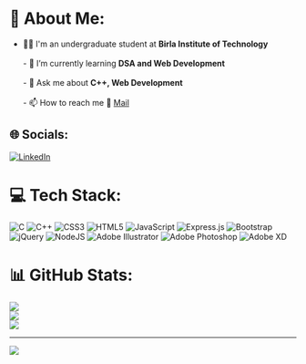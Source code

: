# 💫 About Me:
- 👨‍💻 I'm an undergraduate student at **Birla Institute of Technology**<br><br>- 🌱 I’m currently learning **DSA and Web Development**<br><br>- 💬 Ask me about **C++, Web Development**<br><br>- 📫 How to reach me 📧 [Mail](mailto:yashraj7346@gmail.com)


## 🌐 Socials:
[![LinkedIn](https://img.shields.io/badge/LinkedIn-%230077B5.svg?logo=linkedin&logoColor=white)](https://linkedin.com/in/https://www.linkedin.com/in/yashaswi-kumar-500774188/) 

# 💻 Tech Stack:
![C](https://img.shields.io/badge/c-%2300599C.svg?style=for-the-badge&logo=c&logoColor=white) ![C++](https://img.shields.io/badge/c++-%2300599C.svg?style=for-the-badge&logo=c%2B%2B&logoColor=white) ![CSS3](https://img.shields.io/badge/css3-%231572B6.svg?style=for-the-badge&logo=css3&logoColor=white) ![HTML5](https://img.shields.io/badge/html5-%23E34F26.svg?style=for-the-badge&logo=html5&logoColor=white) ![JavaScript](https://img.shields.io/badge/javascript-%23323330.svg?style=for-the-badge&logo=javascript&logoColor=%23F7DF1E) ![Express.js](https://img.shields.io/badge/express.js-%23404d59.svg?style=for-the-badge&logo=express&logoColor=%2361DAFB) ![Bootstrap](https://img.shields.io/badge/bootstrap-%23563D7C.svg?style=for-the-badge&logo=bootstrap&logoColor=white) ![jQuery](https://img.shields.io/badge/jquery-%230769AD.svg?style=for-the-badge&logo=jquery&logoColor=white) ![NodeJS](https://img.shields.io/badge/node.js-6DA55F?style=for-the-badge&logo=node.js&logoColor=white) ![Adobe Illustrator](https://img.shields.io/badge/adobeillustrator-%23FF9A00.svg?style=for-the-badge&logo=adobeillustrator&logoColor=white) ![Adobe Photoshop](https://img.shields.io/badge/adobephotoshop-%2331A8FF.svg?style=for-the-badge&logo=adobephotoshop&logoColor=white) ![Adobe XD](https://img.shields.io/badge/Adobe%20XD-470137?style=for-the-badge&logo=Adobe%20XD&logoColor=#FF61F6)
# 📊 GitHub Stats:

![](https://github-readme-stats.vercel.app/api?username=yashraj0408&theme=react&hide_border=false&include_all_commits=false&count_private=false)<br/>
![](https://github-readme-streak-stats.herokuapp.com/?user=yashraj0408&theme=react&hide_border=false)<br/>
![](https://github-readme-stats.vercel.app/api/top-langs/?username=yashraj0408&theme=react&hide_border=false&include_all_commits=false&count_private=false&layout=compact)

---
[![](https://visitcount.itsvg.in/api?id=yashraj0408&icon=0&color=0)](https://visitcount.itsvg.in)
